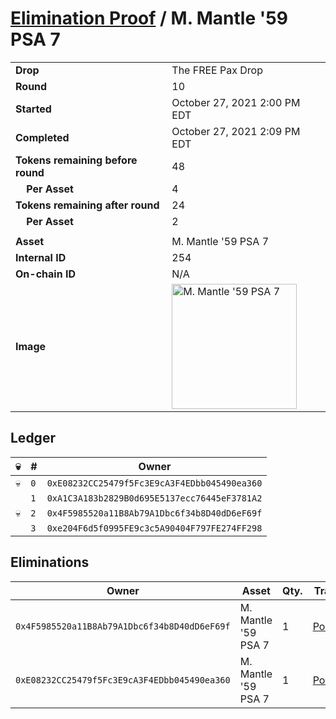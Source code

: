 # [Elimination Proof](./readme.md) / M. Mantle &#039;59 PSA 7

|||
|---|---|
| **Drop** | The FREE Pax Drop |
| **Round** | 10 |
| **Started** | October 27, 2021 2:00 PM EDT |
| **Completed** | October 27, 2021 2:09 PM EDT |
| **Tokens remaining before round** | 48 |
| **&nbsp;&nbsp;&nbsp;&nbsp;Per Asset** | 4 |
| **Tokens remaining after round** | 24 |
| **&nbsp;&nbsp;&nbsp;&nbsp;Per Asset** | 2 |
| | |
| **Asset** | M. Mantle &#039;59 PSA 7 |
| **Internal ID** | 254 |
| **On-chain ID** | N/A |
| **Image** | <img src="https://tcdn.blokpax.com/94aa4804-2e2c-4fe2-87c3-5e5505943cd9/282e4c48f373464812d9b17f1ddea9ee6feb72088aed819510eec2c1959507c9.jpg" height="200" alt="M. Mantle &#039;59 PSA 7" /> |

## Ledger

| 💀 | # | Owner |
| --- | --- | --- |
| 💀 | `0` | `0xE08232CC25479f5Fc3E9cA3F4EDbb045490ea360` |
|  | `1` | `0xA1C3A183b2829B0d695E5137ecc76445eF3781A2` |
| 💀 | `2` | `0x4F5985520a11B8Ab79A1Dbc6f34b8D40dD6eF69f` |
|  | `3` | `0xe204F6d5f0995FE9c3c5A90404F797FE274FF298` |


## Eliminations

| Owner | Asset | Qty. | Transaction |
| --- | --- | --- | --- |
| `0x4F5985520a11B8Ab79A1Dbc6f34b8D40dD6eF69f` | M. Mantle '59 PSA 7 | 1 | [Polygonscan](https://polygonscan.com/tx/0x74d7c59df44391e20d3e3ca2b866ec9f088807d9e8b21b36624e7fd581e191ca) |
| `0xE08232CC25479f5Fc3E9cA3F4EDbb045490ea360` | M. Mantle '59 PSA 7 | 1 | [Polygonscan](https://polygonscan.com/tx/0xfc435df824ec9679509baf8a59b19da1e2d099eb7dd9398c410370cf08480655) |
